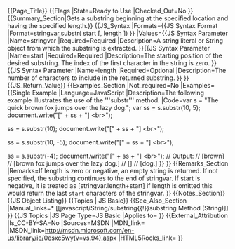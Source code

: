 {{Page_Title}}
{{Flags
|State=Ready to Use
|Checked_Out=No
}}
{{Summary_Section|Gets a substring beginning at the specified location and having the specified length.}}
{{JS_Syntax
|Formats={{JS Syntax Format
|Format=stringvar.substr( start [, length ])
}}
|Values={{JS Syntax Parameter
|Name=stringvar
|Required=Required
|Description=A string literal or String object from which the substring is extracted.
}}{{JS Syntax Parameter
|Name=start
|Required=Required
|Description=The starting position of the desired substring. The index of the first character in the string is zero.
}}{{JS Syntax Parameter
|Name=length
|Required=Optional
|Description=The number of characters to include in the returned substring.
}}
}}
{{JS_Return_Value}}
{{Examples_Section
|Not_required=No
|Examples={{Single Example
|Language=JavaScript
|Description=The following example illustrates the use of the '''substr''' method.
|Code=var s = "The quick brown fox jumps over the lazy dog.";
 var ss = s.substr(10, 5);  
 document.write("[" + ss + "] &lt;br&gt;");
 
 ss = s.substr(10);
 document.write("[" + ss + "] &lt;br&gt;");
 
 ss = s.substr(10, -5);
 document.write("[" + ss + "] &lt;br&gt;");
 
ss = s.substr(-4);
document.write("[" + ss + "] &lt;br&gt;");
 // Output:
 // [brown] 
 // [brown fox jumps over the lazy dog.] 
 // []
 // [dog.]
}}
}}
{{Remarks_Section
|Remarks=If length is zero or negative, an empty string is returned. If not specified, the substring continues to the end of stringvar.
If start is negative, it is treated as [stringvar.length+start] if length is omitted this would return the last `start` characters of the stringvar.
}}
{{Notes_Section}}
{{JS Object Listing}}
{{Topics | JS Basic}}
{{See_Also_Section
|Manual_links=* [[javascript/String/substring{{!}}substring Method (String)]]
}}
{{JS Topics
|JS Page Type=JS Basic
|Applies to=
}}
{{External_Attribution
|Is_CC-BY-SA=No
|Sources=MSDN
|MDN_link=
|MSDN_link=http://msdn.microsoft.com/en-us/library/ie/0esxc5wy(v=vs.94).aspx
|HTML5Rocks_link=
}}